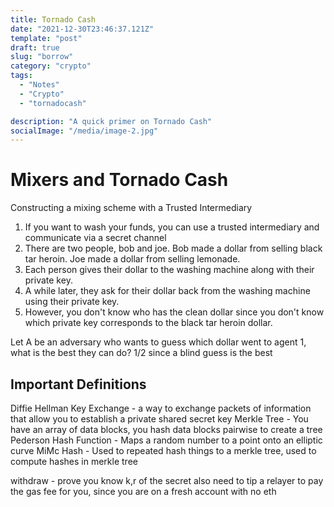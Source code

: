 ```yaml
---
title: Tornado Cash
date: "2021-12-30T23:46:37.121Z"
template: "post"
draft: true
slug: "borrow"
category: "crypto"
tags:
  - "Notes"
  - "Crypto"
  - "tornadocash"

description: "A quick primer on Tornado Cash"
socialImage: "/media/image-2.jpg"
---
```


# Mixers and Tornado Cash

Constructing a mixing scheme with a Trusted Intermediary

1. If you want to wash your funds, you can use a trusted intermediary and communicate via a secret channel
2. There are two people, bob and joe. Bob made a dollar from selling black tar heroin. Joe made a dollar from selling lemonade.
3. Each person gives their dollar to the washing machine along with their private key.
4. A while later, they ask for their dollar back from the washing machine using their private key.
5. However, you don't know who has the clean dollar since you don't know which private key corresponds to the black tar heroin dollar.

Let A be an adversary who wants to guess which dollar went to agent 1, what is the best they can do?
1/2 since a blind guess is the best

## Important Definitions

Diffie Hellman Key Exchange - a way to exchange packets of information that allow you to establish a private shared secret key
Merkle Tree - You have an array of data blocks, you hash data blocks pairwise to create a tree
Pederson Hash Function - Maps a random number to a point onto an elliptic curve
MiMc Hash - Used to repeated hash things to a merkle tree, used to compute hashes in merkle tree

withdraw - prove you know k,r of the secret
also need to tip a relayer to pay the gas fee for you, since you are on a fresh account with no eth
